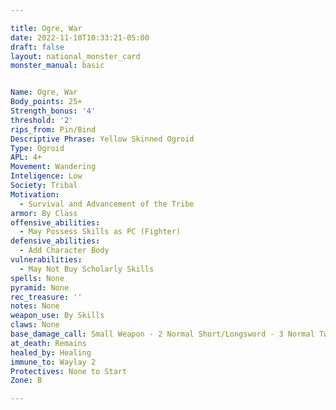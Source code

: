 ```yaml
---

title: Ogre, War
date: 2022-11-10T10:33:21-05:00
draft: false
layout: national_monster_card
monster_manual: basic


Name: Ogre, War
Body_points: 25+
Strength_bonus: '4'
threshold: '2'
rips_from: Pin/Bind
Descriptive Phrase: Yellow Skinned Ogroid
Type: Ogroid
APL: 4+
Movement: Wandering
Inteligence: Low
Society: Tribal
Motivation: 
  - Survival and Advancement of the Tribe
armor: By Class
offensive_abilities: 
  - May Possess Skills as PC (Fighter)
defensive_abilities: 
  - Add Character Body
vulnerabilities: 
  - May Not Buy Scholarly Skills
spells: None
pyramid: None
rec_treasure: ''
notes: None
weapon_use: By Skills
claws: None
base_damage_call: Small Weapon - 2 Normal Short/Longsword - 3 Normal Two Handed - 7 Normal
at_death: Remains
healed_by: Healing
immune_to: Waylay 2
Protectives: None to Start
Zone: B

---
```

